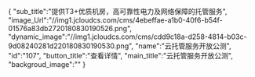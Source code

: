 {
	"sub_title":"提供T3+优质机房，高可靠性电力及网络保障的托管服务",
	"image_Url":"//img1.jcloudcs.com/cms/4ebeffae-a1b0-40f6-b54f-01576a83db2720180830190526.png",
	"dynamic_image":"//img1.jcloudcs.com/cms/cdd9c18a-d258-4814-b03c-9d08240281d220180830190530.png",
	"name":"云托管服务开放公测",
	"id":"107",
	"button_title":"查看详情",
	"main_title":"云托管服务开放公测",
	"backgroud_image":""
}
